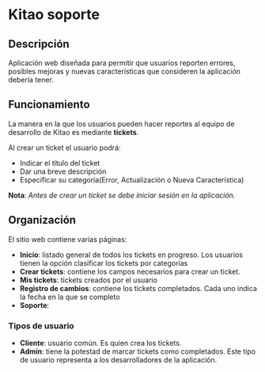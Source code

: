 # Kitao soporte
## Descripción
Aplicación web diseñada para permitir que usuarios reporten errores, posibles mejoras y nuevas características que consideren la aplicación debería tener.


## Funcionamiento
La manera en la que los usuarios pueden hacer reportes al equipo de desarrollo de Kitao es mediante **tickets**.

Al crear un ticket el usuario podrá:
- Indicar el título del ticket
- Dar una breve descripción
- Especificar su categoría(Error, Actualización o Nueva Característica)

**Nota**: *Antes de crear un ticket se debe iniciar sesión en la aplicación.*


## Organización
El sitio web contiene varias páginas:
- **Inicio**: listado general de todos los tickets en progreso. Los usuarios tienen la opción clasificar los tickets por categorías
- **Crear tickets**: contiene los campos necesarios para crear un ticket.
- **Mis tickets**: tickets creados por el usuario
- **Registro de cambios**: contiene los tickets completados. Cada uno indica la fecha en la que se completo
- **Soporte**:

### Tipos de usuario
- **Cliente**: usuario común. Es quien crea los tickets.
- **Admin**: tiene la potestad de marcar tickets como completados. Este tipo de usuario representa a los desarrolladores de la aplicación. 
